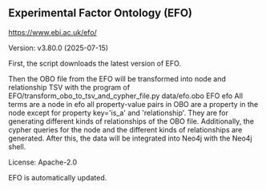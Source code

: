 ## Experimental Factor Ontology (EFO)

https://www.ebi.ac.uk/efo/

Version: v3.80.0 (2025-07-15)


First, the script downloads the latest version of EFO.

Then the OBO file from the EFO will be transformed into node and relationship TSV with the program of EFO/transform_obo_to_tsv_and_cypher_file.py data/efo.obo EFO efo
All terms are a node in efo all property-value pairs in OBO are a property in the node except for property key='is_a' and 'relationship'. They are for generating different kinds of relationships of the OBO file.
Additionally, the cypher queries for the node and the different kinds of relationships are generated. After this, the data will be integrated into Neo4j with the Neo4j shell.

License: Apache-2.0

EFO is automatically updated.